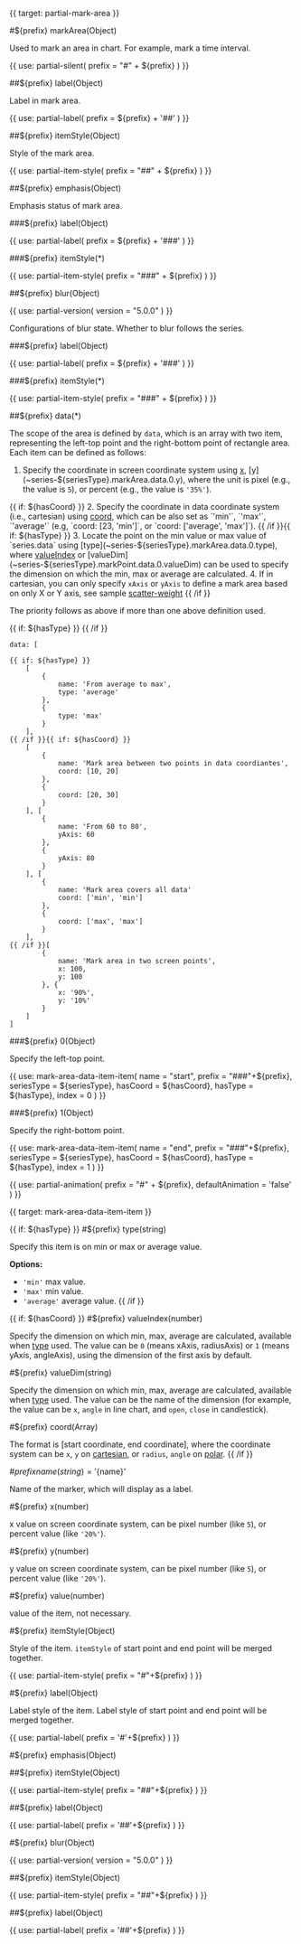 
{{ target: partial-mark-area }}

#${prefix} markArea(Object)

Used to mark an area in chart. For example, mark a time interval.

{{ use: partial-silent(
    prefix = "#" + ${prefix}
) }}

##${prefix} label(Object)

Label in mark area.

{{ use: partial-label(
    prefix = ${prefix} + '##'
) }}

##${prefix} itemStyle(Object)

Style of the mark area.

{{ use: partial-item-style(
    prefix = "##" + ${prefix}
) }}

##${prefix} emphasis(Object)

Emphasis status of mark area.

###${prefix} label(Object)

{{ use: partial-label(
    prefix = ${prefix} + '###'
) }}

###${prefix} itemStyle(*)

{{ use: partial-item-style(
    prefix = "###" + ${prefix}
) }}

##${prefix} blur(Object)

{{ use: partial-version(
    version = "5.0.0"
) }}

Configurations of blur state. Whether to blur follows the series.

###${prefix} label(Object)

{{ use: partial-label(
    prefix = ${prefix} + '###'
) }}

###${prefix} itemStyle(*)

{{ use: partial-item-style(
    prefix = "###" + ${prefix}
) }}

##${prefix} data(*)

The scope of the area is defined by `data`, which is an array with two item, representing the left-top point and the right-bottom point of rectangle area. Each item can be defined as follows:

1. Specify the coordinate in screen coordinate system using [x](~series-${seriesType}.markArea.data.0.x), [y](~series-${seriesType}.markArea.data.0.y), where the unit is pixel (e.g., the value is `5`), or percent (e.g., the value is `'35%'`).

{{ if: ${hasCoord} }}
2. Specify the coordinate in data coordinate system (i.e., cartesian) using
[coord](~series-${seriesType}.markArea.data.0.coord), which can be also set as `'min'`, `'max'`, `'average'` (e.g, `coord: [23, 'min']`, or `coord: ['average', 'max']`).
{{ /if }}{{ if: ${hasType} }}
3. Locate the point on the min value or max value of `series.data` using [type](~series-${seriesType}.markArea.data.0.type), where [valueIndex](~series-${seriesType}.markArea.data.0.valueIndex) or [valueDim](~series-${seriesType}.markPoint.data.0.valueDim) can be used to specify the dimension on which the min, max or average are calculated.
4. If in cartesian, you can only specify `xAxis` or `yAxis` to define a mark area based on only X or Y axis, see sample [scatter-weight](${galleryEditorPath}scatter-weight)
{{ /if }}

The priority follows as above if more than one above definition used.

{{ if: ${hasType} }}
{{ /if }}

```
data: [

{{ if: ${hasType} }}
    [
        {
            name: 'From average to max',
            type: 'average'
        },
        {
            type: 'max'
        }
    ],
{{ /if }}{{ if: ${hasCoord} }}
    [
        {
            name: 'Mark area between two points in data coordiantes',
            coord: [10, 20]
        },
        {
            coord: [20, 30]
        }
    ], [
        {
            name: 'From 60 to 80',
            yAxis: 60
        },
        {
            yAxis: 80
        }
    ], [
        {
            name: 'Mark area covers all data'
            coord: ['min', 'min']
        },
        {
            coord: ['max', 'max']
        }
    ],
{{ /if }}[
        {
            name: 'Mark area in two screen points',
            x: 100,
            y: 100
        }, {
            x: '90%',
            y: '10%'
        }
    ]
]
```

###${prefix} 0(Object)

Specify the left-top point.

{{ use: mark-area-data-item-item(
    name = "start",
    prefix = "###"+${prefix},
    seriesType = ${seriesType},
    hasCoord = ${hasCoord},
    hasType = ${hasType},
    index = 0
) }}

###${prefix} 1(Object)

Specify the right-bottom point.

{{ use: mark-area-data-item-item(
    name = "end",
    prefix = "###"+${prefix},
    seriesType = ${seriesType},
    hasCoord = ${hasCoord},
    hasType = ${hasType},
    index = 1
) }}

{{ use: partial-animation(
    prefix = "#" + ${prefix},
    defaultAnimation = 'false'
) }}



{{ target: mark-area-data-item-item }}

{{ if: ${hasType} }}
#${prefix} type(string)

<ExampleUIControlEnum options="min,max,average" />

Specify this item is on min or max or average value.

**Options:**
+ `'min'` max value.
+ `'max'` min value.
+ `'average'` average value.
{{ /if }}

{{ if: ${hasCoord} }}
#${prefix} valueIndex(number)

<ExampleUIControlNumber min="0" max="1" step="1"  />

Specify the dimension on which min, max, average are calculated,
available when [type](~series-${seriesType}.markArea.data.type) used.
The value can be `0` (means xAxis, radiusAxis) or `1` (means yAxis, angleAxis),
using the dimension of the first axis by default.

#${prefix} valueDim(string)

Specify the dimension on which min, max, average are calculated,
available when [type](~series-${seriesType}.markArea.data.type) used.
The value can be the name of the dimension (for example, the value can be `x`, `angle` in line chart, and `open`, `close` in candlestick).

#${prefix} coord(Array)

The format is [start coordinate, end coordinate], where the coordinate system can be `x`, `y` on [cartesian](~grid), or `radius`, `angle` on [polar](~polar).
{{ /if }}

#${prefix} name(string) = '${name}'

Name of the marker, which will display as a label.

#${prefix} x(number)

<ExampleUIControlPercent default="0" />

x value on screen coordinate system, can be pixel number (like `5`), or percent value (like `'20%'`).

#${prefix} y(number)

<ExampleUIControlPercent default="0" />

y value on screen coordinate system, can be pixel number (like `5`), or percent value (like `'20%'`).

#${prefix} value(number)

value of the item, not necessary.

#${prefix} itemStyle(Object)

Style of the item.
`itemStyle` of start point and end point will be merged together.

{{ use: partial-item-style(
    prefix = "#"+${prefix}
) }}

#${prefix} label(Object)

Label style of the item.
Label style of start point and end point will be merged together.

{{ use: partial-label(
    prefix = '#'+${prefix}
) }}

#${prefix} emphasis(Object)

##${prefix} itemStyle(Object)

{{ use: partial-item-style(
    prefix = "##"+${prefix}
) }}

##${prefix} label(Object)

{{ use: partial-label(
    prefix = '##'+${prefix}
) }}

#${prefix} blur(Object)

{{ use: partial-version(
    version = "5.0.0"
) }}

##${prefix} itemStyle(Object)

{{ use: partial-item-style(
    prefix = "##"+${prefix}
) }}

##${prefix} label(Object)

{{ use: partial-label(
    prefix = '##'+${prefix}
) }}

